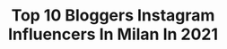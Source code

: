 ---
title: Top 10 Bloggers Instagram Influencers In Milan In 2021
description: >-
  Find top bloggers Instagram influencers in Milan in 2021. Most popular hashtags: #milano #blogger #italy #fashion.
platform: Instagram
hits: 159
text_top: Discover the most popular Instagram accounts on inBeat.
text_bottom: Our search engine aggregates 159 Instagram influencers like this in Milan, Italy for you to collaborate.
profiles:
  - username: "ileanafuoco"
    fullname: >-
      Ileana
    bio: >-
      🇮🇹 #Italian 📍 Based in #Milan contact.ileanafuoco@gmail.com
    location: "Italy"
    followers: 33446
    engagement: 283
    commentsToLikes: 0.030327
    id: ckap74b8pikr40i78bn6tdsjn
    verified: false
    hashtags: "#italian, #fashionista, #girl, #beauty"
  - username: "la_gaia98"
    fullname: >-
      Giada Casartelli
    bio: >-
      📍Made in Como 🎓Student of communication ⚠️Content creator 🛍 Beauty | Fashion | Lifestyle ✉️ giads98c@gmail.com
    location: "Italy"
    followers: 19182
    engagement: 432
    commentsToLikes: 0.193055
    id: ckf5ux8o6mo6i0j233s9eh7iv
    verified: false
    hashtags: "#travel, #summervibes, #igersmilano, #seaside"
  - username: "theblondieinquirer"
    fullname: >-
      Chiara | theblondieinquirer 🌍
    bio: >-
      Travel blogger from #milan #italy 👱🏼‍♀️🇮🇹✨ ✰ Authentic hotels & nice locations ➳ I travel with a sexy photographer 📸 and a huge suitcase: join us! ✈️
    location: "Italy"
    followers: 14694
    engagement: 929
    commentsToLikes: 0.199265
    id: ck0w2c0c5nlkf0i191ggbp10u
    verified: false
    hashtags: "#autumnvibes, #italia, #falloutfit, #amalficoast"
  - username: "edoardochuck"
    fullname: >-
      Ξ C  H  Λ  C  K Ξ
    bio: >-
      Lifestyle & Travel Blogger ✈️ ____________________ Milan 📍 Fr | Model | Ph. 👉🏻 #edoardochuck 🤘🏻
    location: "Italy"
    followers: 386703
    engagement: 54
    commentsToLikes: 0.039609
    id: ck0txy3plkyjk0i19n6nkmz6e
    verified: false
    hashtags: "#mensfashion, #igers, #excelsiorparcocapri, #hotel"
  - username: "bano_sow_officiel"
    fullname: >-
      MENS STYLE DESTINATION
    bio: >-
      ◾️Inspiring guys to dress better ◾️Model | Menswear | fashion blogger 📍Milan Italy ◾️COLLABORATION 📩Banosow00@gmail.com
    location: "Italy"
    followers: 19236
    engagement: 316
    commentsToLikes: 0.021504
    id: ck5hghi8d2skz0i11mf94dzkc
    verified: false
    hashtags: "#menstyle, #bano, #banosow, #mensfashion"
  - username: "fadiblanc59"
    fullname: >-
      Gant Blanc "Fadi Koteiche"
    bio: >-
      "It's too difficult to be modest when you wear Gant Blanc."
    location: "Italy"
    followers: 22506
    engagement: 224
    commentsToLikes: 0.038285
    id: ck0vytlmo5pkv0i19e4gnhahx
    verified: false
    hashtags: "#milano, #blogger, #ootdinspiration, #style"
  - username: "stefyna_"
    fullname: >-
      Stefania
    bio: >-
      Collaboration: stefania.galli@hotmail.com 🎓 Economist 📽 TV presenter ⭐️ Influencer & traveler 🍌 #ciaodarwin8
    location: "Italy"
    followers: 26588
    engagement: 452
    commentsToLikes: 0.040062
    id: ckf5pqfzv6y9e0j230hipois3
    verified: false
    hashtags: "#salento, #dubai, #happy, #love"
  - username: "babi_palumbo"
    fullname: >-
      Babi🌻💕
    bio: >-
      🇮🇹Italian Girl, Sicily♥️ 📍Sicilia ♥️Love Gym 💎Lei era matta, tutta matta 💌Collab:Barbarapalumbo@email.it 🌻Nessuno è te,qst è il tuo potere
    location: "Italy"
    followers: 39538
    engagement: 178
    commentsToLikes: 0.046549
    id: ck15tofk3j3n70i19925e9db9
    verified: false
    hashtags: "#love, #night, #life, #like"
  - username: "balatosalerno"
    fullname: >-
      BALATO® SALERNO
    bio: >-
      💄BALATO Flagship Store 🇮🇹 ENTRI COME SEI, ESCI COME VUOI PRENOTA ADESSO: Whatsapp: 351 696 67 91 📱 Telefono: 089 2145227 📲 Sito web: Shopbalato.it
    location: "Italy"
    followers: 9675
    engagement: 76
    commentsToLikes: 0.068009
    id: ckf5m6z05sjge0j238hhngc61
    verified: false
    hashtags: "#nocerainferiore, #italiangir, #hairvideos, #balato"
  - username: "raul_stilo"
    fullname: >-
      Raul Stilo
    bio: >-
      🎥 raffaella@cristalmodelsmanagement.com 🎭scuola "Quelli di Grock"🎬 🏋️‍♂️ @prozisitalia 🌋 🦁@miura_stilo🐾 🇮🇹Milan 10%discount code 🔻RAULSTILO🔻 ⬇️
    location: "Italy"
    followers: 60510
    engagement: 658
    commentsToLikes: 0.035425
    id: ck6tzzdmbcqt40j71otrlzf7p
    verified: false
    hashtags: "#ilgabbiano, #bestofday, #thinking, #sunset"
---